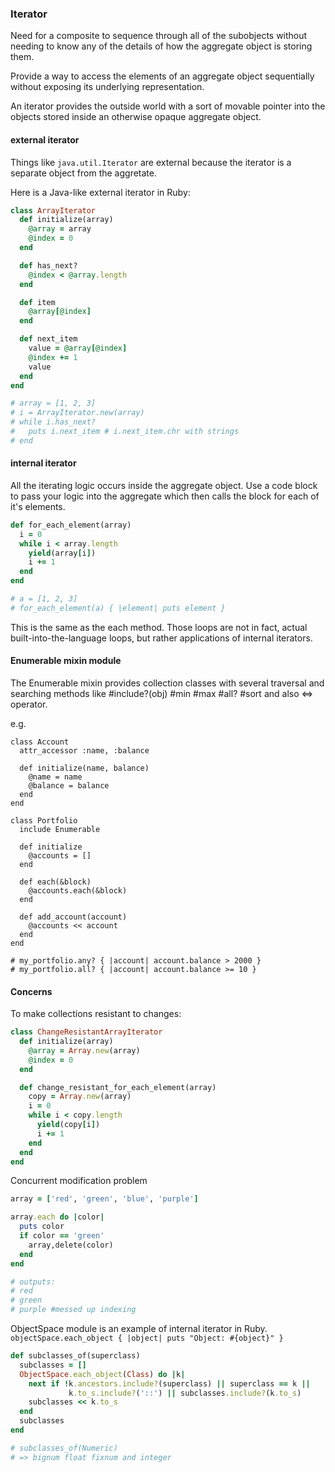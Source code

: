 ### Iterator
Need for a composite to sequence through all of the subobjects without needing to know any of the details of how the aggregate object is storing them.

Provide a way to access the elements of an aggregate object sequentially without exposing its underlying representation.

An iterator provides the outside world with a sort of movable pointer into the objects stored inside an otherwise opaque aggregate object.

#### external iterator

Things like `java.util.Iterator` are external because the iterator is a separate object from the aggretate.

Here is a Java-like external iterator in Ruby:
```external.rb
class ArrayIterator
  def initialize(array)
    @array = array
    @index = 0
  end

  def has_next?
    @index < @array.length
  end

  def item
    @array[@index]
  end

  def next_item
    value = @array[@index]
    @index += 1
    value
  end
end

# array = [1, 2, 3]
# i = ArrayIterator.new(array)
# while i.has_next?
#   puts i.next_item # i.next_item.chr with strings
# end
```

#### internal iterator
All the iterating logic occurs inside the aggregate object. Use a code block to pass your logic into the aggregate which then calls the block for each of it's elements.

```internal.rb
def for_each_element(array)
  i = 0
  while i < array.length
    yield(array[i])
    i += 1
  end
end

# a = [1, 2, 3]
# for_each_element(a) { |element| puts element }
```
This is the same as the each method. Those loops are not in fact, actual built-into-the-language loops, but rather applications of internal iterators.

#### Enumerable mixin module
The Enumerable mixin provides collection classes with several traversal and searching methods like #include?(obj) #min #max #all? #sort and also <=> operator.

e.g.
```
class Account
  attr_accessor :name, :balance

  def initialize(name, balance)
    @name = name
    @balance = balance
  end
end

class Portfolio
  include Enumerable

  def initialize
    @accounts = []
  end

  def each(&block)
    @accounts.each(&block)
  end

  def add_account(account)
    @accounts << account
  end
end

# my_portfolio.any? { |account| account.balance > 2000 }
# my_portfolio.all? { |account| account.balance >= 10 }
```

#### Concerns

To make collections resistant to changes:
```immutable.rb
class ChangeResistantArrayIterator
  def initialize(array)
    @array = Array.new(array)
    @index = 0
  end

  def change_resistant_for_each_element(array)
    copy = Array.new(array)
    i = 0
    while i < copy.length
      yield(copy[i])
      i += 1
    end
  end
end
```

Concurrent modification problem
```concurrent.rb
array = ['red', 'green', 'blue', 'purple']

array.each do |color|
  puts color
  if color == 'green'
    array,delete(color)
  end
end

# outputs:
# red
# green
# purple #messed up indexing
```

ObjectSpace module is an example of internal iterator in Ruby.
`objectSpace.each_object { |object| puts "Object: #{object}" }`

```eg.rb
def subclasses_of(superclass)
  subclasses = []
  ObjectSpace.each_object(Class) do |k|
    next if !k.ancestors.include?(superclass) || superclass == k ||
             k.to_s.include?('::') || subclasses.include?(k.to_s)
    subclasses << k.to_s
  end
  subclasses
end

# subclasses_of(Numeric)
# => bignum float fixnum and integer
```

